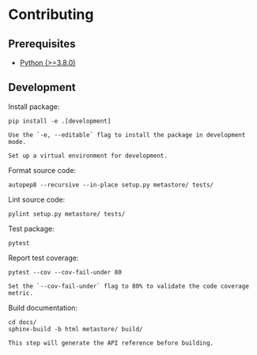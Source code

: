 # Contributing

## Prerequisites

* [Python (>=3.8.0)](https://www.python.org)

## Development

Install package:

```console
pip install -e .[development]
```

```{note}
Use the `-e, --editable` flag to install the package in development mode.
```

```{note}
Set up a virtual environment for development.
```

Format source code:

```console
autopep8 --recursive --in-place setup.py metastore/ tests/
```

Lint source code:

```console
pylint setup.py metastore/ tests/
```

Test package:

```console
pytest
```

Report test coverage:

```console
pytest --cov --cov-fail-under 80
```

```{note}
Set the `--cov-fail-under` flag to 80% to validate the code coverage metric.
```

Build documentation:

```console
cd docs/
sphinx-build -b html metastore/ build/
```

```{note}
This step will generate the API reference before building.
```
